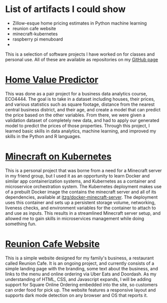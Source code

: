 # List of artifacts I could show
- Zillow-esque home pricing estimates in Python machine learning
- reunion cafe website
- minecraft-kubernetes
- raspberry pi menuboard
-

This is a selection of software projects I have worked on for classes and personal use. All of these are available as repositories on my [GitHub page](https://github.com/adeebsal)

# [Home Value Predictor](https://github.com/adeebsal/homevaluepredictor)
This was done as a pair project for a business data analytics course, ECO4444. The goal is to take in a dataset including houses, their prices, and various statistics such as square footage, distance from the nearest central business district, and their age, and create a model that can predict the price based on the other variables. From there, we were given a validation dataset of completely new data, and had to apply our generated model to predict the prices of those properties. Through this project, I learned basic skills in data analytics, machine learning, and improved my skills in the Python and R languages.

# [Minecraft on Kubernetes](https://github.com/adeebsal/minecraft-kubernetes)
This is a personal project that was borne from a need for a Minecraft server in my friend group, but I used it as an opportunity to learn Docker and similar app containerization systems, and Kubernetes as a container and microservice orchestration system. The Kubernetes deployment makes use of a prebuilt Docker image the contains the minecraft server and all of its dependencies, available at [itzg/docker-minecraft-server](https://github.com/itzg/docker-minecraft-server). The deployment uses this container and sets up a persistent storage volume, networking, liveness checks, and environment variables for the container to attach to and use as inputs. This results in a streamlined Minecraft server setup, and allowed me to gain skills in microservices management while doing something fun. 

# [Reunion Cafe Website](https://github.com/adeebsal/reunioncafe-website)

This is a simple website designed for my family's business, a restaurant called Reunion Cafe. It is an ongoing project, and currently consists of a simple landing page with the branding, some text about the business, and links to the menu and online ordering via Uber Eats and Doordash. As my understanding of HTML, CSS, and Javascript expands, I will be adding support for Square Online Ordering embedded into the site, so customers can order food for pick up. The website features a responsive layout and supports dark mode detection on any browser and OS that reports it. 